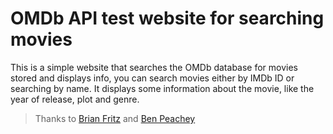 # OMDb API test website for searching movies

This is a simple website that searches the OMDb database for movies stored and displays info, you can search movies either by IMDb ID or searching by name. It displays some information about the movie, like the year of release, plot and genre.

> Thanks to [Brian Fritz](http://omdbapi.com/)
> and [Ben Peachey](https://jsfiddle.net/user/potherca/fiddles/) 
